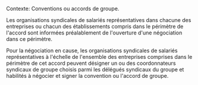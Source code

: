 Contexte: Conventions ou accords de groupe.

Les organisations syndicales de salariés représentatives dans chacune des entreprises ou chacun des établissements compris dans le périmètre de l'accord sont informées préalablement de l'ouverture d'une négociation dans ce périmètre.

Pour la négociation en cause, les organisations syndicales de salariés représentatives à l'échelle de l'ensemble des entreprises comprises dans le périmètre de cet accord peuvent désigner un ou des coordonnateurs syndicaux de groupe choisis parmi les délégués syndicaux du groupe et habilités à négocier et signer la convention ou l'accord de groupe.